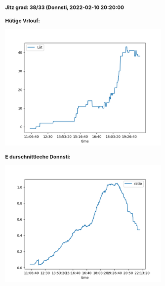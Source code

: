 ### Jitz grad: 38/33 (Donnsti, 2022-02-10 20:20:00

### Hütige Vrlouf:
![Graph](Today.png)

### E durschnittleche Donnsti:
![Graph](Donnsti.png)
